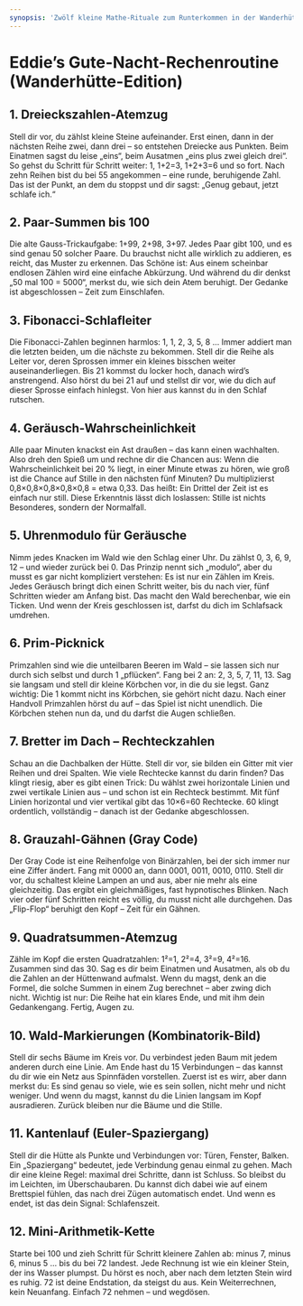 ```yaml
---
synopsis: 'Zwölf kleine Mathe‑Rituale zum Runterkommen in der Wanderhütte: von Dreieckszahlen, Gauss‑Paaren und Fibonacci über Stille‑Wahrscheinlichkeit, Modulo‑Zählen, Prim‑Picknick, Rechtecke und Gray Code bis zu Quadratsummen, Kombinatorik‑Kreis, Euler‑Spaziergang und Mini‑Arithmetik‑Kette.'
---
```


# Eddie’s Gute-Nacht-Rechenroutine (Wanderhütte-Edition)

## 1. Dreieckszahlen-Atemzug

Stell dir vor, du zählst kleine Steine aufeinander. Erst einen, dann in der
nächsten Reihe zwei, dann drei – so entstehen Dreiecke aus Punkten. Beim
Einatmen sagst du leise „eins“, beim Ausatmen „eins plus zwei gleich drei“. So
gehst du Schritt für Schritt weiter: 1, 1+2=3, 1+2+3=6 und so fort. Nach zehn
Reihen bist du bei 55 angekommen – eine runde, beruhigende Zahl. Das ist der
Punkt, an dem du stoppst und dir sagst: „Genug gebaut, jetzt schlafe ich.“

## 2. Paar-Summen bis 100

Die alte Gauss-Trickaufgabe: 1+99, 2+98, 3+97. Jedes Paar gibt 100, und es sind
genau 50 solcher Paare. Du brauchst nicht alle wirklich zu addieren, es reicht,
das Muster zu erkennen. Das Schöne ist: Aus einem scheinbar endlosen Zählen wird
eine einfache Abkürzung. Und während du dir denkst „50 mal 100 = 5000“, merkst
du, wie sich dein Atem beruhigt. Der Gedanke ist abgeschlossen – Zeit zum
Einschlafen.

## 3. Fibonacci-Schlafleiter

Die Fibonacci-Zahlen beginnen harmlos: 1, 1, 2, 3, 5, 8 … Immer addiert man die
letzten beiden, um die nächste zu bekommen. Stell dir die Reihe als Leiter vor,
deren Sprossen immer ein kleines bisschen weiter auseinanderliegen. Bis 21
kommst du locker hoch, danach wird’s anstrengend. Also hörst du bei 21 auf und
stellst dir vor, wie du dich auf dieser Sprosse einfach hinlegst. Von hier aus
kannst du in den Schlaf rutschen.

## 4. Geräusch-Wahrscheinlichkeit

Alle paar Minuten knackst ein Ast draußen – das kann einen wachhalten. Also dreh
den Spieß um und rechne dir die Chancen aus: Wenn die Wahrscheinlichkeit bei 20
% liegt, in einer Minute etwas zu hören, wie groß ist die Chance auf Stille in
den nächsten fünf Minuten? Du multiplizierst 0,8×0,8×0,8×0,8×0,8 = etwa 0,33.
Das heißt: Ein Drittel der Zeit ist es einfach nur still. Diese Erkenntnis lässt
dich loslassen: Stille ist nichts Besonderes, sondern der Normalfall.

## 5. Uhrenmodulo für Geräusche

Nimm jedes Knacken im Wald wie den Schlag einer Uhr. Du zählst 0, 3, 6, 9, 12 –
und wieder zurück bei 0. Das Prinzip nennt sich „modulo“, aber du musst es gar
nicht kompliziert verstehen: Es ist nur ein Zählen im Kreis. Jedes Geräusch
bringt dich einen Schritt weiter, bis du nach vier, fünf Schritten wieder am
Anfang bist. Das macht den Wald berechenbar, wie ein Ticken. Und wenn der Kreis
geschlossen ist, darfst du dich im Schlafsack umdrehen.

## 6. Prim-Picknick

Primzahlen sind wie die unteilbaren Beeren im Wald – sie lassen sich nur durch
sich selbst und durch 1 „pflücken“. Fang bei 2 an: 2, 3, 5, 7, 11, 13. Sag sie
langsam und stell dir kleine Körbchen vor, in die du sie legst. Ganz wichtig:
Die 1 kommt nicht ins Körbchen, sie gehört nicht dazu. Nach einer Handvoll
Primzahlen hörst du auf – das Spiel ist nicht unendlich. Die Körbchen stehen nun
da, und du darfst die Augen schließen.

## 7. Bretter im Dach – Rechteckzahlen

Schau an die Dachbalken der Hütte. Stell dir vor, sie bilden ein Gitter mit vier
Reihen und drei Spalten. Wie viele Rechtecke kannst du darin finden? Das klingt
riesig, aber es gibt einen Trick: Du wählst zwei horizontale Linien und zwei
vertikale Linien aus – und schon ist ein Rechteck bestimmt. Mit fünf Linien
horizontal und vier vertikal gibt das 10×6=60 Rechtecke. 60 klingt ordentlich,
vollständig – danach ist der Gedanke abgeschlossen.

## 8. Grauzahl-Gähnen (Gray Code)

Der Gray Code ist eine Reihenfolge von Binärzahlen, bei der sich immer nur eine
Ziffer ändert. Fang mit 0000 an, dann 0001, 0011, 0010, 0110. Stell dir vor, du
schaltest kleine Lampen an und aus, aber nie mehr als eine gleichzeitig. Das
ergibt ein gleichmäßiges, fast hypnotisches Blinken. Nach vier oder fünf
Schritten reicht es völlig, du musst nicht alle durchgehen. Das „Flip-Flop“
beruhigt den Kopf – Zeit für ein Gähnen.

## 9. Quadratsummen-Atemzug

Zähle im Kopf die ersten Quadratzahlen: 1²=1, 2²=4, 3²=9, 4²=16. Zusammen sind
das 30. Sag es dir beim Einatmen und Ausatmen, als ob du die Zahlen an der
Hüttenwand aufmalst. Wenn du magst, denk an die Formel, die solche Summen in
einem Zug berechnet – aber zwing dich nicht. Wichtig ist nur: Die Reihe hat ein
klares Ende, und mit ihm dein Gedankengang. Fertig, Augen zu.

## 10. Wald-Markierungen (Kombinatorik-Bild)

Stell dir sechs Bäume im Kreis vor. Du verbindest jeden Baum mit jedem anderen
durch eine Linie. Am Ende hast du 15 Verbindungen – das kannst du dir wie ein
Netz aus Spinnfäden vorstellen. Zuerst ist es wirr, aber dann merkst du: Es sind
genau so viele, wie es sein sollen, nicht mehr und nicht weniger. Und wenn du
magst, kannst du die Linien langsam im Kopf ausradieren. Zurück bleiben nur die
Bäume und die Stille.

## 11. Kantenlauf (Euler-Spaziergang)

Stell dir die Hütte als Punkte und Verbindungen vor: Türen, Fenster, Balken. Ein
„Spaziergang“ bedeutet, jede Verbindung genau einmal zu gehen. Mach dir eine
kleine Regel: maximal drei Schritte, dann ist Schluss. So bleibst du im
Leichten, im Überschaubaren. Du kannst dich dabei wie auf einem Brettspiel
fühlen, das nach drei Zügen automatisch endet. Und wenn es endet, ist das dein
Signal: Schlafenszeit.

## 12. Mini-Arithmetik-Kette

Starte bei 100 und zieh Schritt für Schritt kleinere Zahlen ab: minus 7, minus
6, minus 5 … bis du bei 72 landest. Jede Rechnung ist wie ein kleiner Stein, der
ins Wasser plumpst. Du hörst es noch, aber nach dem letzten Stein wird es ruhig.
72 ist deine Endstation, da steigst du aus. Kein Weiterrechnen, kein Neuanfang.
Einfach 72 nehmen – und wegdösen.
